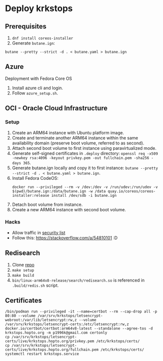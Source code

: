 # Deploy krkstops

## Prerequisites

1. `dnf install coreos-installer`
2. Generate `butane.ign`: 
```
butane --pretty --strict -d . < butane.yaml > butane.ign
```

## Azure

Deployment with Fedora Core OS

1. Install azure cli and login.
2. Follow `azure_setup.sh`.

## OCI - Oracle Cloud Infrastructure

### Setup

1. Create an ARM64 instance with Ubuntu platform image.
2. Create and terminate another ARM64 instance within the same availability domain (preserve boot volume, referred to as second).
3. Attach second boot volume to first instance using paravirtualized mode.
4. Generate self-signed certificates in `.deploy` directory: `openssl req -x509 -newkey rsa:4096 -keyout privkey.pem -out fullchain.pem -sha256 -days 365`.
5. Generate butane.ign locally and copy it to first instance: `butane --pretty --strict -d . < butane.yaml > butane.ign`.
6. Install Fedora CodeOS: 
    ```
    docker run --privileged --rm -v /dev:/dev -v /run/udev:/run/udev -v $(pwd)/butane.ign:/data/butane.ign -w /data quay.io/coreos/coreos-installer:release install /dev/sdb -i butane.ign
    ```
7.  Detach boot volume from instance.
8.  Create a new ARM64 instance with second boot volume.

### Hacks

- Allow traffic in [security list](https://cloud.oracle.com/networking/vcns/ocid1.vcn.oc1.eu-frankfurt-1.amaaaaaaxwiopfaaeie4biwvqjs6vps5hejo2lf2hihhvc6nhsqybdbifwgq/security-lists/ocid1.securitylist.oc1.eu-frankfurt-1.aaaaaaaall7lupqxnxxdthyne5faquxtuh2om6jncj2er25rpn3y2toogklq?region=eu-frankfurt-1)
- Follow this: https://stackoverflow.com/a/54810101 :D

## Redisearch

1. Clone [repo](https://github.com/RediSearch/RediSearch)
2. `make setup`
3. `make build`
4. `bin/linux-arm64v8-release/search/redisearch.so` is referenced in `.build/redis.sh` script.

## Certificates

```
/bin/podman run --privileged -it --name=certbot --rm --cap-drop all -p 80:80 --volume /var/srv/krkstops/letsencrypt-webroot:/var/lib/letsencrypt:rw,z --volume /var/srv/krkstops/letsencrypt-certs:/etc/letsencrypt:rw,z docker.io/certbot/certbot:arm64v8-latest --standalone --agree-tos -d krkstops.hopto.org -m p1996k@gmail.com certonly
cp /var/srv/krkstops/letsencrypt-certs/live/krkstops.hopto.org/privkey.pem /etc/krkstops/certs/
cp /var/srv/krkstops/letsencrypt-certs/live/krkstops.hopto.org/fullchain.pem /etc/krkstops/certs/
systemctl restart krkstops.service
```